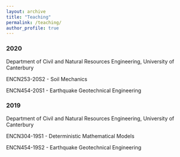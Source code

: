 ```yaml
---
layout: archive
title: "Teaching"
permalink: /teaching/
author_profile: true
---
```

### 2020

Department of Civil and Natural Resources Engineering, University of Canterbury

ENCN253-20S2 - Soil Mechanics

ENCN454-20S1 - Earthquake Geotechnical Engineering

### 2019
Department of Civil and Natural Resources Engineering, University of Canterbury

ENCN304-19S1 - Deterministic Mathematical Models

ENCN454-19S2 - Earthquake Geotechnical Engineering
